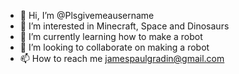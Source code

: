 - 👋 Hi, I’m @Plsgivemeausername
- 👀 I’m interested in Minecraft, Space and Dinosaurs
- 🌱 I’m currently learning how to make a robot
- 💞️ I’m looking to collaborate on making a robot
- 📫 How to reach me jamespaulgradin@gmail.com

<!---
Plsgivemeausername/Plsgivemeausername is a ✨ special ✨ repository because its `README.md` (this file) appears on your GitHub profile.
You can click the Preview link to take a look at your changes.
--->

